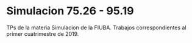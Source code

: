 # Simulacion 75.26 - 95.19
TPs de la materia Simulacion de la FIUBA. Trabajos correspondientes al primer cuatrimestre de 2019.
